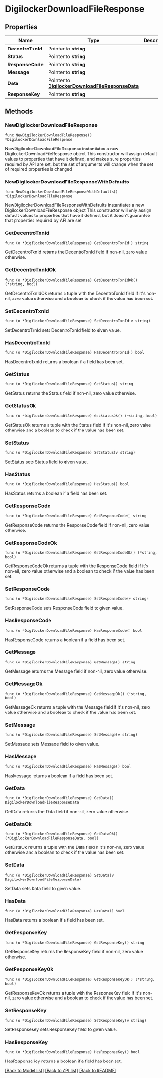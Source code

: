 # DigilockerDownloadFileResponse

## Properties

Name | Type | Description | Notes
------------ | ------------- | ------------- | -------------
**DecentroTxnId** | Pointer to **string** |  | [optional] 
**Status** | Pointer to **string** |  | [optional] 
**ResponseCode** | Pointer to **string** |  | [optional] 
**Message** | Pointer to **string** |  | [optional] 
**Data** | Pointer to [**DigilockerDownloadFileResponseData**](DigilockerDownloadFileResponseData.md) |  | [optional] 
**ResponseKey** | Pointer to **string** |  | [optional] 

## Methods

### NewDigilockerDownloadFileResponse

`func NewDigilockerDownloadFileResponse() *DigilockerDownloadFileResponse`

NewDigilockerDownloadFileResponse instantiates a new DigilockerDownloadFileResponse object
This constructor will assign default values to properties that have it defined,
and makes sure properties required by API are set, but the set of arguments
will change when the set of required properties is changed

### NewDigilockerDownloadFileResponseWithDefaults

`func NewDigilockerDownloadFileResponseWithDefaults() *DigilockerDownloadFileResponse`

NewDigilockerDownloadFileResponseWithDefaults instantiates a new DigilockerDownloadFileResponse object
This constructor will only assign default values to properties that have it defined,
but it doesn't guarantee that properties required by API are set

### GetDecentroTxnId

`func (o *DigilockerDownloadFileResponse) GetDecentroTxnId() string`

GetDecentroTxnId returns the DecentroTxnId field if non-nil, zero value otherwise.

### GetDecentroTxnIdOk

`func (o *DigilockerDownloadFileResponse) GetDecentroTxnIdOk() (*string, bool)`

GetDecentroTxnIdOk returns a tuple with the DecentroTxnId field if it's non-nil, zero value otherwise
and a boolean to check if the value has been set.

### SetDecentroTxnId

`func (o *DigilockerDownloadFileResponse) SetDecentroTxnId(v string)`

SetDecentroTxnId sets DecentroTxnId field to given value.

### HasDecentroTxnId

`func (o *DigilockerDownloadFileResponse) HasDecentroTxnId() bool`

HasDecentroTxnId returns a boolean if a field has been set.

### GetStatus

`func (o *DigilockerDownloadFileResponse) GetStatus() string`

GetStatus returns the Status field if non-nil, zero value otherwise.

### GetStatusOk

`func (o *DigilockerDownloadFileResponse) GetStatusOk() (*string, bool)`

GetStatusOk returns a tuple with the Status field if it's non-nil, zero value otherwise
and a boolean to check if the value has been set.

### SetStatus

`func (o *DigilockerDownloadFileResponse) SetStatus(v string)`

SetStatus sets Status field to given value.

### HasStatus

`func (o *DigilockerDownloadFileResponse) HasStatus() bool`

HasStatus returns a boolean if a field has been set.

### GetResponseCode

`func (o *DigilockerDownloadFileResponse) GetResponseCode() string`

GetResponseCode returns the ResponseCode field if non-nil, zero value otherwise.

### GetResponseCodeOk

`func (o *DigilockerDownloadFileResponse) GetResponseCodeOk() (*string, bool)`

GetResponseCodeOk returns a tuple with the ResponseCode field if it's non-nil, zero value otherwise
and a boolean to check if the value has been set.

### SetResponseCode

`func (o *DigilockerDownloadFileResponse) SetResponseCode(v string)`

SetResponseCode sets ResponseCode field to given value.

### HasResponseCode

`func (o *DigilockerDownloadFileResponse) HasResponseCode() bool`

HasResponseCode returns a boolean if a field has been set.

### GetMessage

`func (o *DigilockerDownloadFileResponse) GetMessage() string`

GetMessage returns the Message field if non-nil, zero value otherwise.

### GetMessageOk

`func (o *DigilockerDownloadFileResponse) GetMessageOk() (*string, bool)`

GetMessageOk returns a tuple with the Message field if it's non-nil, zero value otherwise
and a boolean to check if the value has been set.

### SetMessage

`func (o *DigilockerDownloadFileResponse) SetMessage(v string)`

SetMessage sets Message field to given value.

### HasMessage

`func (o *DigilockerDownloadFileResponse) HasMessage() bool`

HasMessage returns a boolean if a field has been set.

### GetData

`func (o *DigilockerDownloadFileResponse) GetData() DigilockerDownloadFileResponseData`

GetData returns the Data field if non-nil, zero value otherwise.

### GetDataOk

`func (o *DigilockerDownloadFileResponse) GetDataOk() (*DigilockerDownloadFileResponseData, bool)`

GetDataOk returns a tuple with the Data field if it's non-nil, zero value otherwise
and a boolean to check if the value has been set.

### SetData

`func (o *DigilockerDownloadFileResponse) SetData(v DigilockerDownloadFileResponseData)`

SetData sets Data field to given value.

### HasData

`func (o *DigilockerDownloadFileResponse) HasData() bool`

HasData returns a boolean if a field has been set.

### GetResponseKey

`func (o *DigilockerDownloadFileResponse) GetResponseKey() string`

GetResponseKey returns the ResponseKey field if non-nil, zero value otherwise.

### GetResponseKeyOk

`func (o *DigilockerDownloadFileResponse) GetResponseKeyOk() (*string, bool)`

GetResponseKeyOk returns a tuple with the ResponseKey field if it's non-nil, zero value otherwise
and a boolean to check if the value has been set.

### SetResponseKey

`func (o *DigilockerDownloadFileResponse) SetResponseKey(v string)`

SetResponseKey sets ResponseKey field to given value.

### HasResponseKey

`func (o *DigilockerDownloadFileResponse) HasResponseKey() bool`

HasResponseKey returns a boolean if a field has been set.


[[Back to Model list]](../README.md#documentation-for-models) [[Back to API list]](../README.md#documentation-for-api-endpoints) [[Back to README]](../README.md)


